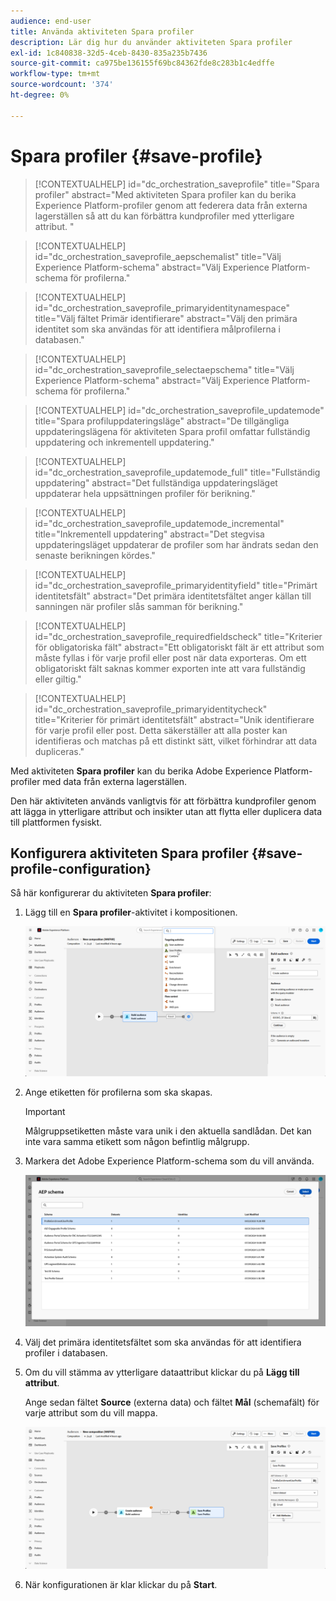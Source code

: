 ```yaml
---
audience: end-user
title: Använda aktiviteten Spara profiler
description: Lär dig hur du använder aktiviteten Spara profiler
exl-id: 1c840838-32d5-4ceb-8430-835a235b7436
source-git-commit: ca975be136155f69bc84362fde8c283b1c4edffe
workflow-type: tm+mt
source-wordcount: '374'
ht-degree: 0%

---
```


# Spara profiler {#save-profile}

>[!CONTEXTUALHELP]
>id="dc_orchestration_saveprofile"
>title="Spara profiler"
>abstract="Med aktiviteten Spara profiler kan du berika Experience Platform-profiler genom att federera data från externa lagerställen så att du kan förbättra kundprofiler med ytterligare attribut. "

>[!CONTEXTUALHELP]
>id="dc_orchestration_saveprofile_aepschemalist"
>title="Välj Experience Platform-schema"
>abstract="Välj Experience Platform-schema för profilerna."

>[!CONTEXTUALHELP]
>id="dc_orchestration_saveprofile_primaryidentitynamespace"
>title="Välj fältet Primär identifierare"
>abstract="Välj den primära identitet som ska användas för att identifiera målprofilerna i databasen."

>[!CONTEXTUALHELP]
>id="dc_orchestration_saveprofile_selectaepschema"
>title="Välj Experience Platform-schema"
>abstract="Välj Experience Platform-schema för profilerna."

>[!CONTEXTUALHELP]
>id="dc_orchestration_saveprofile_updatemode"
>title="Spara profiluppdateringsläge"
>abstract="De tillgängliga uppdateringslägena för aktiviteten Spara profil omfattar fullständig uppdatering och inkrementell uppdatering."

>[!CONTEXTUALHELP]
>id="dc_orchestration_saveprofile_updatemode_full"
>title="Fullständig uppdatering"
>abstract="Det fullständiga uppdateringsläget uppdaterar hela uppsättningen profiler för berikning."

>[!CONTEXTUALHELP]
>id="dc_orchestration_saveprofile_updatemode_incremental"
>title="Inkrementell uppdatering"
>abstract="Det stegvisa uppdateringsläget uppdaterar de profiler som har ändrats sedan den senaste berikningen kördes."

>[!CONTEXTUALHELP]
>id="dc_orchestration_saveprofile_primaryidentityfield"
>title="Primärt identitetsfält"
>abstract="Det primära identitetsfältet anger källan till sanningen när profiler slås samman för berikning."

>[!CONTEXTUALHELP]
>id="dc_orchestration_saveprofile_requiredfieldscheck"
>title="Kriterier för obligatoriska fält"
>abstract="Ett obligatoriskt fält är ett attribut som måste fyllas i för varje profil eller post när data exporteras. Om ett obligatoriskt fält saknas kommer exporten inte att vara fullständig eller giltig."

>[!CONTEXTUALHELP]
>id="dc_orchestration_saveprofile_primaryidentitycheck"
>title="Kriterier för primärt identitetsfält"
>abstract="Unik identifierare för varje profil eller post. Detta säkerställer att alla poster kan identifieras och matchas på ett distinkt sätt, vilket förhindrar att data dupliceras."

Med aktiviteten **Spara profiler** kan du berika Adobe Experience Platform-profiler med data från externa lagerställen.

Den här aktiviteten används vanligtvis för att förbättra kundprofiler genom att lägga in ytterligare attribut och insikter utan att flytta eller duplicera data till plattformen fysiskt.

## Konfigurera aktiviteten Spara profiler {#save-profile-configuration}

Så här konfigurerar du aktiviteten **Spara profiler**:

1. Lägg till en **Spara profiler**-aktivitet i kompositionen.

   ![](../assets/save-profile.png)

1. Ange etiketten för profilerna som ska skapas.

   >[!IMPORTANT]
   >
   >Målgruppsetiketten måste vara unik i den aktuella sandlådan. Det kan inte vara samma etikett som någon befintlig målgrupp.

1. Markera det Adobe Experience Platform-schema som du vill använda.

   ![](../assets/save-profile-2.png)

1. Välj det primära identitetsfältet som ska användas för att identifiera profiler i databasen.

1. Om du vill stämma av ytterligare dataattribut klickar du på **Lägg till attribut**.

   Ange sedan fältet **Source** (externa data) och fältet **Mål** (schemafält) för varje attribut som du vill mappa.

   ![](../assets/save-profile-3.png)

1. När konfigurationen är klar klickar du på **Start**.
